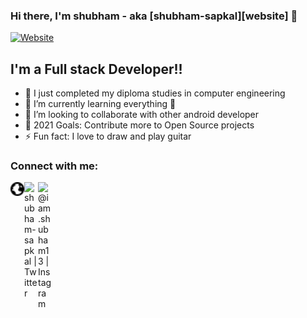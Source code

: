 ### Hi there, I'm shubham - aka [shubham-sapkal][website] 👋

[![Website](https://img.shields.io/website?label=shubham-sapkal.bitbucket.io&style=for-the-badge&url=https://shubham-sapkal.bitbucket.io/)](https://shubham-sapkal.bitbucket.io/)


## I'm a Full stack Developer!!

- 🔭 I just completed my diploma studies in computer engineering
- 🌱 I’m currently learning everything 🤣
- 👯 I’m looking to collaborate with other android developer
- 🥅 2021 Goals: Contribute more to Open Source projects
- ⚡ Fun fact: I love to draw and play guitar

### Connect with me:

[<img align="left" alt="shubham-sapkal.bitbucket.io" width="22px" src="https://raw.githubusercontent.com/iconic/open-iconic/master/svg/globe.svg" />](https://shubham-sapkal.bitbucket.io/)
[<img align="left" alt="shubham-sapkal | Twitter" width="22px" src="https://cdn.jsdelivr.net/npm/simple-icons@v3/icons/twitter.svg" />](https://www.linkedin.com/in/shubham-sapkal-041600215/)
[<img align="left" alt="@iam.shubham13 | Instagram" width="22px" src="https://cdn.jsdelivr.net/npm/simple-icons@v3/icons/instagram.svg" />](https://www.instagram.com/iam.shubham13/)

<br />
